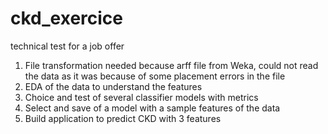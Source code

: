 # ckd_exercice
technical test for a job offer

1. File transformation needed because arff file from Weka, could not read the data as it was because of some placement errors in the file
2. EDA of the data to understand the features
3. Choice and test of several classifier models with metrics
4. Select and save of a model with a sample features of the data
5. Build application to predict CKD with 3 features
